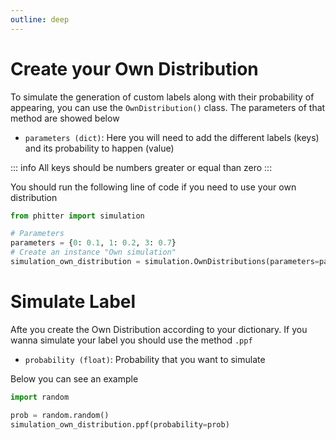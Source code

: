 ```yaml
---
outline: deep
---
```


# Create your Own Distribution

To simulate the generation of custom labels along with their probability of appearing, you can use the `OwnDistribution()` class. The parameters of that method are showed below

- `parameters (dict)`: Here you will need to add the different labels (keys) and its probability to happen (value)

::: info
All keys should be numbers greater or equal than zero
:::

You should run the following line of code if you need to use your own distribution

```python
from phitter import simulation

# Parameters
parameters = {0: 0.1, 1: 0.2, 3: 0.7}
# Create an instance "Own simulation"
simulation_own_distribution = simulation.OwnDistributions(parameters=parameters)
```

# Simulate Label

Afte you create the Own Distribution according to your dictionary. If you wanna simulate your label you should use the method `.ppf`

- `probability (float)`: Probability that you want to simulate

Below you can see an example

```python
import random

prob = random.random()
simulation_own_distribution.ppf(probability=prob)
```
